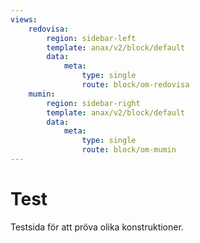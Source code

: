 ```yaml
---
views:
    redovisa:
        region: sidebar-left
        template: anax/v2/block/default
        data:
            meta:
                type: single
                route: block/om-redovisa
    mumin:
        region: sidebar-right
        template: anax/v2/block/default
        data:
            meta:
                type: single
                route: block/om-mumin
---
```

Test
=========================
Testsida för att pröva olika konstruktioner.
